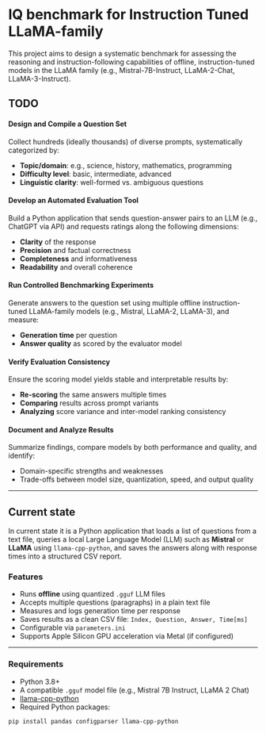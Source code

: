 # IQ benchmark for Instruction Tuned LLaMA-family

This project aims to design a systematic benchmark for assessing the reasoning and instruction-following capabilities of offline, instruction-tuned models in the LLaMA family (e.g., Mistral-7B-Instruct, LLaMA-2-Chat, LLaMA-3-Instruct). 

## TODO

#### Design and Compile a Question Set
Collect hundreds (ideally thousands) of diverse prompts, systematically categorized by:
- **Topic/domain**: e.g., science, history, mathematics, programming
- **Difficulty level**: basic, intermediate, advanced
- **Linguistic clarity**: well-formed vs. ambiguous questions

#### Develop an Automated Evaluation Tool
Build a Python application that sends question-answer pairs to an LLM (e.g., ChatGPT via API) and requests ratings along the following dimensions:
- **Clarity** of the response
- **Precision** and factual correctness
- **Completeness** and informativeness
- **Readability** and overall coherence

#### Run Controlled Benchmarking Experiments
Generate answers to the question set using multiple offline instruction-tuned LLaMA-family models (e.g., Mistral, LLaMA-2, LLaMA-3), and measure:
- **Generation time** per question
- **Answer quality** as scored by the evaluator model

#### Verify Evaluation Consistency
Ensure the scoring model yields stable and interpretable results by:
- **Re-scoring** the same answers multiple times
- **Comparing** results across prompt variants
- **Analyzing** score variance and inter-model ranking consistency

#### Document and Analyze Results
Summarize findings, compare models by both performance and quality, and identify:
- Domain-specific strengths and weaknesses
- Trade-offs between model size, quantization, speed, and output quality

---

## Current state

In current state it is a Python application that loads a list of questions from a text file, queries a local Large Language Model (LLM) such as **Mistral** or **LLaMA** using `llama-cpp-python`, and saves the answers along with response times into a structured CSV report.

### Features

- Runs **offline** using quantized `.gguf` LLM files
- Accepts multiple questions (paragraphs) in a plain text file
- Measures and logs generation time per response
- Saves results as a clean CSV file: `Index, Question, Answer, Time[ms]`
- Configurable via `parameters.ini`
- Supports Apple Silicon GPU acceleration via Metal (if configured)

---

### Requirements

- Python 3.8+
- A compatible `.gguf` model file (e.g., Mistral 7B Instruct, LLaMA 2 Chat)
- [llama-cpp-python](https://github.com/abetlen/llama-cpp-python)
- Required Python packages:

```bash
pip install pandas configparser llama-cpp-python
